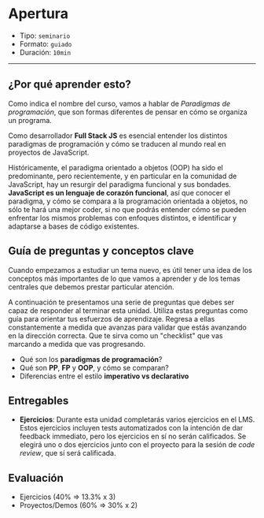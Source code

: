 # Apertura

* Tipo: `seminario`
* Formato: `guiado`
* Duración: `10min`

***

## ¿Por qué aprender esto?

Como indica el nombre del curso, vamos a hablar de _Paradigmas de programación_,
que son formas diferentes de pensar en cómo se organiza un programa.

Como desarrollador **Full Stack JS** es esencial entender los distintos
paradigmas de programación y cómo se traducen al mundo real en proyectos de
JavaScript.

Históricamente, el paradigma orientado a objetos (OOP) ha sido el predominante,
pero recientemente, y en particular en la comunidad de JavaScript, hay un
resurgir del paradigma funcional y sus bondades. **JavaScript es un lenguaje de
corazón funcional**, así que conocer el paradigma, y cómo se compara a la
programación orientada a objetos, no sólo te hará una mejor coder, si no que
podrás entender cómo se pueden enfrentar los mismos problemas con enfoques
distintos, e identificar y adaptarse a bases de código existentes.

## Guía de preguntas y conceptos clave

Cuando empezamos a estudiar un tema nuevo, es útil tener una idea de los
conceptos más importantes de lo que vamos a aprender y de los temas centrales
que debemos prestar particular atención.

A continuación te presentamos una serie de preguntas que debes ser capaz de
responder al terminar esta unidad. Utiliza estas preguntas como guía para
orientar tus esfuerzos de aprendizaje. Regresa a ellas constantemente a medida
que avanzas para validar que estás avanzando en la dirección correcta. Que te
sirva como un "checklist" que vas marcando a medida que vas progresando.

* Qué son los **paradigmas de programación**?
* Qué son **PP**, **FP** y **OOP**, y cómo se comparan?
* Diferencias entre el estilo **imperativo vs declarativo**

## Entregables

* **Ejercicios**: Durante esta unidad completarás varios ejercicios en el LMS.
  Estos ejercicios incluyen tests automatizados con la intención de dar feedback
  immediato, pero los ejercicios en sí no serán calificados. Se elegirá uno o
  dos ejercicios junto con el proyecto para la sesión de _code review_, que sí
  será calificada.

## Evaluación

* Ejercicios (40% => 13.3% x 3)
* Proyectos/Demos (60% => 30% x 2)
